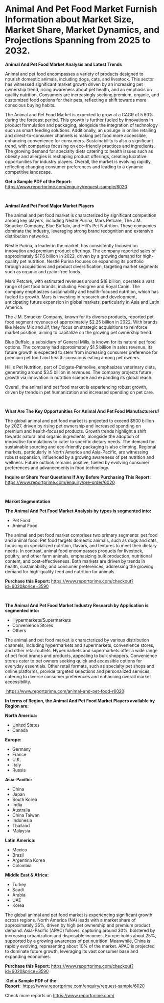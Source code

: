 <p><h1>Animal And Pet Food Market Furnish Information about Market Size, Market Share, Market Dynamics, and Projections Spanning from 2025 to 2032.</h1></p><p><strong>Animal And Pet Food Market Analysis and Latest Trends</strong></p>
<p><p>Animal and pet food encompasses a variety of products designed to nourish domestic animals, including dogs, cats, and livestock. This sector has witnessed significant market growth driven by an increasing pet ownership trend, rising awareness about pet health, and an emphasis on quality nutrition. Consumers are increasingly seeking premium, organic, and customized food options for their pets, reflecting a shift towards more conscious buying habits.</p><p>The Animal and Pet Food Market is expected to grow at a CAGR of 5.60% during the forecast period. This growth is further fueled by innovations in product formulation and packaging, alongside the integration of technology such as smart feeding solutions. Additionally, an upsurge in online retailing and direct-to-consumer channels is making pet food more accessible, enhancing convenience for consumers. Sustainability is also a significant trend, with companies focusing on eco-friendly practices and ingredients. The growing demand for specialty diets catering to health issues such as obesity and allergies is reshaping product offerings, creating lucrative opportunities for industry players. Overall, the market is evolving rapidly, reflecting changing consumer preferences and leading to a dynamic competitive landscape.</p></p>
<p><strong>Get a Sample PDF of the Report:&nbsp;</strong> <a href="https://www.reportprime.com/enquiry/request-sample/6020?utm_campaign=2998&utm_medium=2&utm_source=Github&utm_content=ia&utm_term=19032025&utm_id=animal-and-pet-food">https://www.reportprime.com/enquiry/request-sample/6020</a></p>
<p>&nbsp;</p>
<p><strong>Animal And Pet Food Major Market Players</strong></p>
<p><p>The animal and pet food market is characterized by significant competition among key players, including Nestlé Purina, Mars Petcare, The J.M. Smucker Company, Blue Buffalo, and Hill's Pet Nutrition. These companies dominate the industry, leveraging strong brand recognition and extensive distribution networks.</p><p>Nestlé Purina, a leader in the market, has consistently focused on innovation and premium product offerings. The company reported sales of approximately $17.6 billion in 2022, driven by a growing demand for high-quality pet nutrition. Nestlé Purina focuses on expanding its portfolio through acquisitions and product diversification, targeting market segments such as organic and grain-free foods.</p><p>Mars Petcare, with estimated revenues around $18 billion, operates a vast range of pet food brands, including Pedigree and Royal Canin. The company emphasizes sustainability and health-focused nutrition, which has fueled its growth. Mars is investing in research and development, anticipating future expansion in global markets, particularly in Asia and Latin America.</p><p>The J.M. Smucker Company, known for its diverse products, reported pet food segment revenues of approximately $2.25 billion in 2022. With brands like Meow Mix and Jif, they focus on strategic acquisitions to reinforce market position, aiming to capitalize on the growing pet ownership trend.</p><p>Blue Buffalo, a subsidiary of General Mills, is known for its natural pet food options. The company had approximately $1.5 billion in sales revenue. Its future growth is expected to stem from increasing consumer preference for premium pet food and health-conscious eating among pet owners.</p><p>Hill's Pet Nutrition, part of Colgate-Palmolive, emphasizes veterinary diets, generating around $3.5 billion in revenues. The company projects future growth via innovation in nutrition science and expanding its global reach.</p><p>Overall, the animal and pet food market is experiencing robust growth, driven by trends in pet humanization and increased spending on pet care.</p></p>
<p>&nbsp;</p>
<p><strong>What Are The Key Opportunities For Animal And Pet Food Manufacturers?</strong></p>
<p><p>The global animal and pet food market is projected to exceed $500 billion by 2027, driven by rising pet ownership and increased spending on premium and health-focused products. Growth trends highlight a shift towards natural and organic ingredients, alongside the adoption of innovative formulations to cater to specific dietary needs. The demand for sustainable sourcing and eco-friendly packaging is also climbing. Regional markets, particularly in North America and Asia-Pacific, are witnessing robust expansion, influenced by a growing awareness of pet nutrition and wellness. Future outlook remains positive, fueled by evolving consumer preferences and advancements in food technology.</p></p>
<p><strong>Inquire or Share Your Questions If Any Before Purchasing This Report:</strong> <a href="https://www.reportprime.com/enquiry/pre-order/6020?utm_campaign=2998&utm_medium=2&utm_source=Github&utm_content=ia&utm_term=19032025&utm_id=animal-and-pet-food">https://www.reportprime.com/enquiry/pre-order/6020</a></p>
<p>&nbsp;</p>
<p><strong>Market Segmentation</strong></p>
<p><strong>The Animal And Pet Food Market Analysis by types is segmented into:</strong></p>
<p><ul><li>Pet Food</li><li>Animal Food</li></ul></p>
<p><p>The animal and pet food market comprises two primary segments: pet food and animal food. Pet food targets domestic animals, such as dogs and cats, focusing on specialized nutrition, flavors, and textures to meet their dietary needs. In contrast, animal food encompasses products for livestock, poultry, and other farm animals, emphasizing bulk production, nutritional content, and cost-effectiveness. Both markets are driven by trends in health, sustainability, and consumer preferences, addressing the growing demand for high-quality feed and nutrition for animals.</p></p>
<p><strong>Purchase this Report:&nbsp;</strong><a href="https://www.reportprime.com/checkout?id=6020&price=3590&utm_campaign=2998&utm_medium=2&utm_source=Github&utm_content=ia&utm_term=19032025&utm_id=animal-and-pet-food">https://www.reportprime.com/checkout?id=6020&price=3590</a></p>
<p>&nbsp;</p>
<p><strong>The Animal And Pet Food Market Industry Research by Application is segmented into:</strong></p>
<p><ul><li>Hypermarkets/Supermarkets</li><li>Convenience Stores</li><li>Others</li></ul></p>
<p><p>The animal and pet food market is characterized by various distribution channels, including hypermarkets and supermarkets, convenience stores, and other retail outlets. Hypermarkets and supermarkets offer a wide range of pet food brands and products, appealing to bulk shoppers. Convenience stores cater to pet owners seeking quick and accessible options for everyday essentials. Other retail formats, such as specialty pet shops and online platforms, provide targeted selections and personalized services, catering to diverse consumer preferences and enhancing overall market accessibility.</p></p>
<p><a href="https://www.reportprime.com/animal-and-pet-food-r6020?utm_campaign=2998&utm_medium=2&utm_source=Github&utm_content=ia&utm_term=19032025&utm_id=animal-and-pet-food">&nbsp;https://www.reportprime.com/animal-and-pet-food-r6020</a></p>
<p><strong>In terms of Region, the Animal And Pet Food Market Players available by Region are:</strong></p>
<p>
    <p> <strong> North America: </strong>
        <ul>
            <li>United States</li>
            <li>Canada</li>
        </ul>
        </p> 
    <p> <strong> Europe: </strong>
        <ul>
            <li>Germany</li>
            <li>France</li>
            <li>U.K.</li>
            <li>Italy</li>
            <li>Russia</li>
        </ul>
        </p> 
    <p> <strong> Asia-Pacific: </strong>
        <ul>
            <li>China</li>
            <li>Japan</li>
            <li>South Korea</li>
            <li>India</li>
            <li>Australia</li>
            <li>China Taiwan</li>
            <li>Indonesia</li>
            <li>Thailand</li>
            <li>Malaysia</li>
        </ul>
        </p> 
    <p> <strong> Latin America: </strong>
        <ul>
            <li>Mexico</li>
            <li>Brazil</li>
            <li>Argentina Korea</li>
            <li>Colombia</li>
        </ul>
        </p> 
    <p> <strong> Middle East & Africa: </strong>
        <ul>
            <li>Turkey</li>
            <li>Saudi</li>
            <li>Arabia</li>
            <li>UAE</li>
            <li>Korea</li>
        </ul>
    </p>
    </p>
<p><p>The global animal and pet food market is experiencing significant growth across regions. North America (NA) leads with a market share of approximately 35%, driven by high pet ownership and premium product demand. Asia-Pacific (APAC) follows, capturing around 30%, bolstered by increasing urbanization and disposable incomes. Europe holds about 25%, supported by a growing awareness of pet nutrition. Meanwhile, China is rapidly evolving, representing about 10% of the market. APAC is projected to dominate future growth, leveraging its vast consumer base and expanding economies.</p></p>
<p><strong>Purchase this Report: </strong><a href="https://www.reportprime.com/checkout?id=6020&price=3590&utm_campaign=2998&utm_medium=2&utm_source=Github&utm_content=ia&utm_term=19032025&utm_id=animal-and-pet-food">https://www.reportprime.com/checkout?id=6020&price=3590</a></p>
<p>&nbsp;<strong>Get a Sample PDF of the Report:&nbsp;&nbsp;</strong><a href="https://www.reportprime.com/enquiry/request-sample/6020?utm_campaign=2998&utm_medium=2&utm_source=Github&utm_content=ia&utm_term=19032025&utm_id=animal-and-pet-food">https://www.reportprime.com/enquiry/request-sample/6020</a></p>
<p><strong></strong></p>
<p>Check more reports on <a href="https://www.reportprime.com/?utm_campaign=2998&utm_medium=2&utm_source=Github&utm_content=ia&utm_term=19032025&utm_id=animal-and-pet-food">https://www.reportprime.com/</a></p>